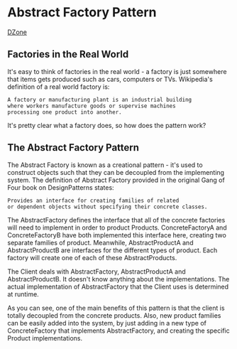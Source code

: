 # Abstract Factory Pattern
[DZone](https://dzone.com/articles/design-patterns-abstract-factory)

## Factories in the Real World

It's easy to think of factories in the real world - a factory is just somewhere that items gets produced such as cars, computers or TVs. Wikipedia's definition of a real world factory is:

```text
A factory or manufacturing plant is an industrial building 
where workers manufacture goods or supervise machines 
processing one product into another.
```

It's pretty clear what a factory does, so how does the pattern work?

## The Abstract Factory Pattern

The Abstract Factory is known as a creational pattern - it's used to construct objects such that they can be decoupled from the implementing system. The definition of Abstract Factory provided in the original Gang of Four book on DesignPatterns states:

```text
Provides an interface for creating families of related
or dependent objects without specifying their concrete classes.
```

The AbstractFactory defines the interface that all of the concrete factories will need to implement in order to product Products. ConcreteFactoryA and ConcreteFactoryB have both implemented this interface here, creating two separate families of product. Meanwhile, AbstractProductA and AbstractProductB are interfaces for the different types of product. Each factory will create one of each of these AbstractProducts.

The Client deals with AbstractFactory, AbstractProductA and AbstractProductB. It doesn't know anything about the implementations. The actual implementation of AbstractFactory that the Client uses is determined at runtime.

As you can see, one of the main benefits of this pattern is that the client is totally decoupled from the concrete products. Also, new product families can be easily added into the system, by just adding in a new type of ConcreteFactory that implements AbstractFactory, and creating the specific Product implementations.
